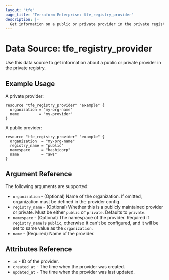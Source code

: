 ```yaml
---
layout: "tfe"
page_title: "Terraform Enterprise: tfe_registry_provider"
description: |-
  Get information on a public or private provider in the private registry.
---
```


# Data Source: tfe_registry_provider

Use this data source to get information about a public or private provider in the private registry.

## Example Usage

A private provider:

```hcl
resource "tfe_registry_provider" "example" {
  organization = "my-org-name"
  name         = "my-provider"
}
```

A public provider:

```hcl
resource "tfe_registry_provider" "example" {
  organization  = "my-org-name"
  registry_name = "public"
  namespace     = "hashicorp"
  name          = "aws"
}
```

## Argument Reference

The following arguments are supported:

* `organization` - (Optional) Name of the organization. If omitted, organization must be defined in the provider config.
* `registry_name` - (Optional) Whether this is a publicly maintained provider or private. Must be either `public` or `private`. Defaults to `private`.
* `namespace` - (Optional) The namespace of the provider. Required if `registry_name` is `public`, otherwise it can't be configured, and it will be set to same value as the `organization`.
* `name` - (Required) Name of the provider.

## Attributes Reference

* `id` - ID of the provider.
* `created_at` - The time when the provider was created.
* `updated_at` - The time when the provider was last updated.
